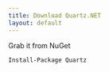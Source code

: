 ```yaml
---
title: Download Quartz.NET
layout: default
---
```


Grab it from NuGet

```
Install-Package Quartz
```
